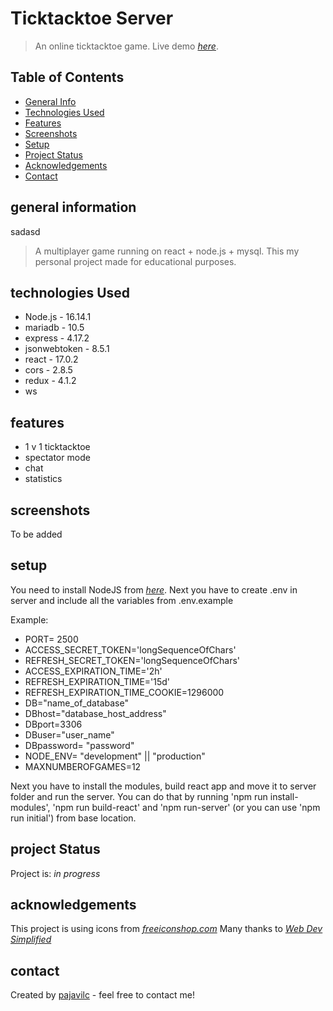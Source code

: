 # Ticktacktoe Server
> An online ticktacktoe game. Live demo [_here_](http://tttproj.ddns.net/).

## Table of Contents
* [General Info](#general-information)
* [Technologies Used](#technologies-used)
* [Features](#features)
* [Screenshots](#screenshots)
* [Setup](#setup)
* [Project Status](#project-status)
* [Acknowledgements](#acknowledgements)
* [Contact](#contact)

## general information
sadasd
>A multiplayer game running on react + node.js + mysql.
>This my personal project made for educational purposes.

## technologies Used
- Node.js - 16.14.1
- mariadb - 10.5
- express - 4.17.2
- jsonwebtoken - 8.5.1
- react - 17.0.2
- cors - 2.8.5
- redux - 4.1.2
- ws

## features
- 1 v 1 ticktacktoe
- spectator mode
- chat
- statistics

## screenshots
To be added

## setup
You need to install NodeJS from [_here_](https://nodejs.org/en/download/). Next you have to create .env in server and include all the variables from .env.example
	
  Example:
- PORT= 2500
- ACCESS_SECRET_TOKEN='longSequenceOfChars'
- REFRESH_SECRET_TOKEN='longSequenceOfChars'
- ACCESS_EXPIRATION_TIME='2h'
- REFRESH_EXPIRATION_TIME='15d'
- REFRESH_EXPIRATION_TIME_COOKIE=1296000
- DB="name_of_database"
- DBhost="database_host_address"
- DBport=3306
- DBuser="user_name"
- DBpassword= "password"
- NODE_ENV= "development" || "production"
- MAXNUMBEROFGAMES=12

Next you have to install the modules, build react app and move it to server folder and run the server. You can do that by running 'npm run install-modules', 'npm run build-react' and 'npm run-server' (or you can use 'npm run initial') from base location.

## project Status
Project is: _in progress_

## acknowledgements
This project is using icons from [_freeiconshop.com_](https://freeiconshop.com/)
Many thanks to [_Web Dev Simplified_](https://www.youtube.com/c/WebDevSimplified)

## contact
Created by [pajavilc](https://github.com/pajavilc) - feel free to contact me!
